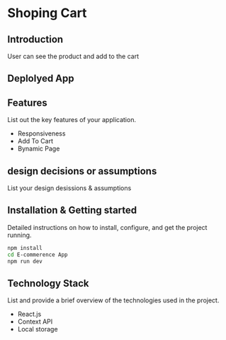 # Shoping Cart

## Introduction
User can see the product and add to the cart

## Deplolyed App



## Features
List out the key features of your application.

- Responsiveness
- Add To Cart
- Bynamic Page

## design decisions or assumptions
List your design desissions & assumptions

## Installation & Getting started
Detailed instructions on how to install, configure, and get the project running.

```bash
npm install 
cd E-commerence App
npm run dev
```



## Technology Stack
List and provide a brief overview of the technologies used in the project.

- React.js
- Context API
- Local storage